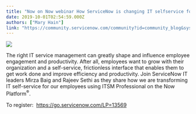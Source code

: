 ```yaml
---
title: "Now on Now webinar How ServiceNow is changing IT selfservice for its employees  am PT Wed Oct "
date: 2019-10-01T02:54:59.000Z
authors: ["Mary Hain"]
link: "https://community.servicenow.com/community?id=community_blog&sys_id=c4f2959cdbd848905ed4a851ca9619f1"
---
```

<p><img style="max-width: 100%; max-height: 480px;" src="https://community.servicenow.com/50ce4d28db9408d05ed4a851ca961975.iix" /></p>
<p>The right IT service management can greatly shape and influence employee engagement and productivity. After all, employees want to grow with their organization and a self-service, frictionless interface that enables them to get work done and improve efficiency and productivity. Join ServiceNow IT leaders Mirza Baig and Rajeev Sethi as they share how we are transforming IT self-service for our employees using ITSM Professional on the Now Platform<sup>®</sup>.</p>
<p>To register:  <a href="https://go.servicenow.com/LP&#61;13569" rel="nofollow">https://go.servicenow.com/LP&#61;13569</a></p>
